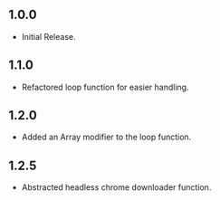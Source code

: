## 1.0.0

- Initial Release.

## 1.1.0

- Refactored loop function for easier handling.

## 1.2.0

- Added an Array modifier to the loop function.

## 1.2.5

- Abstracted headless chrome downloader function.
